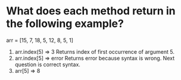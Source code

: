 # What does each method return in the following example?

arr = [15, 7, 18, 5, 12, 8, 5, 1]

1. arr.index(5)
=> 3 Returns index of first occurrence of argument 5.
2. arr.index[5]
=> error Returns error because syntax is wrong. Next question is correct syntax.
3. arr[5]
=> 8
